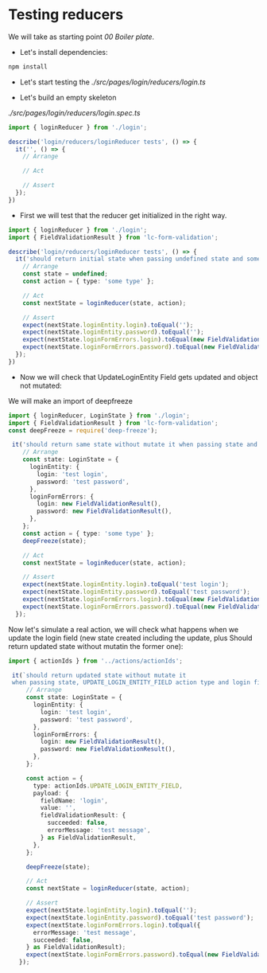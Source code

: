# Testing reducers

We will take as starting point _00 Boiler plate_.

- Let's install dependencies:

```bash
npm install
```

- Let's start testing the _./src/pages/login/reducers/login.ts_

- Let's build an empty skeleton

_./src/pages/login/reducers/login.spec.ts_

```typescript
import { loginReducer } from './login';

describe('login/reducers/loginReducer tests', () => {
  it('', () => {
    // Arrange

    // Act

    // Assert
  });
})
```

- First we will test that the reducer get initialized in the
right way.

```typescript
import { loginReducer } from './login';
import { FieldValidationResult } from 'lc-form-validation';

describe('login/reducers/loginReducer tests', () => {
  it('should return initial state when passing undefined state and some action type', () => {
    // Arrange
    const state = undefined;
    const action = { type: 'some type' };

    // Act
    const nextState = loginReducer(state, action);

    // Assert
    expect(nextState.loginEntity.login).toEqual('');
    expect(nextState.loginEntity.password).toEqual('');
    expect(nextState.loginFormErrors.login).toEqual(new FieldValidationResult());
    expect(nextState.loginFormErrors.password).toEqual(new FieldValidationResult());
  });
})
```


- Now we will check that UpdateLoginEntity Field gets updated and object not mutated:

We will make an import of deepfreeze

```typescript
import { loginReducer, LoginState } from './login';
import { FieldValidationResult } from 'lc-form-validation';
const deepFreeze = require('deep-freeze');
```

```typescript
 it('should return same state without mutate it when passing state and some action type', () => {
    // Arrange
    const state: LoginState = {
      loginEntity: {
        login: 'test login',
        password: 'test password',
      },
      loginFormErrors: {
        login: new FieldValidationResult(),
        password: new FieldValidationResult(),
      },
    };
    const action = { type: 'some type' };
    deepFreeze(state);

    // Act
    const nextState = loginReducer(state, action);

    // Assert
    expect(nextState.loginEntity.login).toEqual('test login');
    expect(nextState.loginEntity.password).toEqual('test password');
    expect(nextState.loginFormErrors.login).toEqual(new FieldValidationResult());
    expect(nextState.loginFormErrors.password).toEqual(new FieldValidationResult());
  });
```

Now let's simulate a real action, we will check what happens when we update the login field
(new state created including the update, plus Should return updated state without mutatin the former one):

```typescript
import { actionIds } from '../actions/actionIds';
```

```typescript
 it(`should return updated state without mutate it
 when passing state, UPDATE_LOGIN_ENTITY_FIELD action type and login field payload`, () => {
     // Arrange
     const state: LoginState = {
       loginEntity: {
         login: 'test login',
         password: 'test password',
       },
       loginFormErrors: {
         login: new FieldValidationResult(),
         password: new FieldValidationResult(),
       },
     };

     const action = {
       type: actionIds.UPDATE_LOGIN_ENTITY_FIELD,
       payload: {
         fieldName: 'login',
         value: '',
         fieldValidationResult: {
           succeeded: false,
           errorMessage: 'test message',
         } as FieldValidationResult,
       },
     };

     deepFreeze(state);

     // Act
     const nextState = loginReducer(state, action);

     // Assert
     expect(nextState.loginEntity.login).toEqual('');
     expect(nextState.loginEntity.password).toEqual('test password');
     expect(nextState.loginFormErrors.login).toEqual({
       errorMessage: 'test message',
       succeeded: false,
     } as FieldValidationResult);
     expect(nextState.loginFormErrors.password).toEqual(new FieldValidationResult());
   });
```
